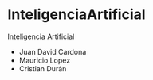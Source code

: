 # InteligenciaArtificial
Inteligencia Artificial

- Juan David Cardona
- Mauricio Lopez
- Cristian Durán
